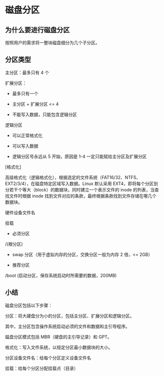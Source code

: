 # 磁盘分区

## 为什么要进行磁盘分区

按照用户的需求将一整块磁盘细分为几个子分区。 
## 分区类型

主分区：最多只有 4 个

扩展分区：

- 最多只有一个

- 主分区 + 扩展分区 <= 4

- 不能写入数据，只能包含逻辑分区

逻辑分区

- 可以正常格式化

- 可以写入数据

- 逻辑分区号永远从 5 开始，原因是 1-4 一定只能赋给主分区及扩展分区

[格式化]

高级格式化（逻辑格式化），根据选定的文件系统（FAT16/32、NTFS、EXT2/3/4），在磁盘特定区域写入数据。Linux 默认采用 EXT4，即将每个分区划分若干个等大（block）的数据块，同时建立一个表示文件的 inode 的列表，当查找文件时根据 inode 找到文件对应的条款，最终根据条款找到文件存储在哪几个数据块。


硬件设备文件名

挂载

- 必须分区

/(根分区)

- swap 分区（用于虚拟内存的分区，交换分区一般为内存 2 倍，<= 2GB）

- 推荐分区

/boot (启动分区，保存系统启动时所需要的数据，200MB)


## 小结

磁盘分区包括以下步骤：

分区：将大硬盘分为小的分区，包括主分区、扩展分区和逻辑分区。

其中，主分区包含操作系统启动必须的文件和数据和主引导程序。


磁盘分区模式包括 MBR（硬盘的主引导记录）和 GPT。

格式化：写入文件系统，以规定分区最小数据块的大小。

分区设备文件名：给每个分区定义设备文件名

挂载：给每个分区分配挂载点（目录）



